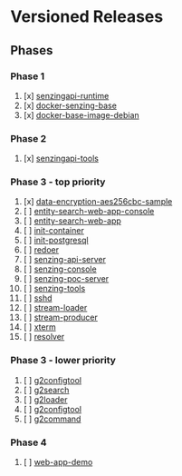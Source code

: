 # Versioned Releases

## Phases

### Phase 1

1. [x] [senzingapi-runtime](https://github.com/Senzing/senzingapi-runtime)
1. [x] [docker-senzing-base](https://github.com/Senzing/docker-senzing-base)
1. [x] [docker-base-image-debian](https://github.com/Senzing/docker-base-image-debian)

### Phase 2

1. [x] [senzingapi-tools](https://github.com/Senzing/senzingapi-tools)

### Phase 3 - top priority

1. [x] [data-encryption-aes256cbc-sample](https://github.com/Senzing/data-encryption-aes256cbc-sample)
1. [ ] [entity-search-web-app-console](https://github.com/Senzing/entity-search-web-app-console)
1. [ ] [entity-search-web-app](https://github.com/Senzing/entity-search-web-app)
1. [ ] [init-container](https://github.com/Senzing/docker-init-container)
1. [ ] [init-postgresql](https://github.com/Senzing/init-postgresql)
1. [ ] [redoer](https://github.com/Senzing/redoer)
1. [ ] [senzing-api-server](https://github.com/Senzing/senzing-api-server)
1. [ ] [senzing-console](https://github.com/Senzing/docker-senzing-console)
1. [ ] [senzing-poc-server](https://github.com/Senzing/senzing-poc-server)
1. [ ] [senzing-tools](https://github.com/Senzing/senzing-tools)
1. [ ] [sshd](https://github.com/Senzing/docker-sshd)
1. [ ] [stream-loader](https://github.com/Senzing/stream-loader)
1. [ ] [stream-producer](https://github.com/Senzing/stream-producer)
1. [ ] [xterm](https://github.com/Senzing/docker-xterm)
1. [ ] [resolver](https://github.com/Senzing/resolver)


### Phase 3 - lower priority

1. [ ] [g2configtool](https://github.com/Senzing/g2configtool)
1. [ ] [g2search](https://github.com/Senzing/g2search)
1. [ ] [g2loader](https://github.com/Senzing/g2loader)
1. [ ] [g2configtool](https://github.com/Senzing/g2configtool)
1. [ ] [g2command](https://github.com/Senzing/g2command)

### Phase 4

1. [ ] [web-app-demo](https://github.com/Senzing/docker-web-app-demo)

